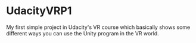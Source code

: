 # UdacityVRP1
My first simple project in Udacity's VR course which basically shows some different ways you can use the Unity program in the VR world. 
